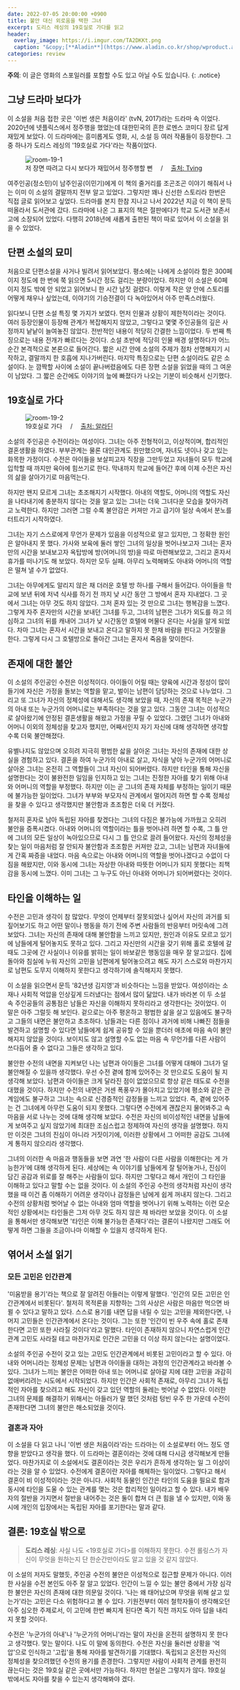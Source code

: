 ```yaml
---
date: 2022-07-05 20:00:00 +0900
title: 불안 대신 외로움을 택한 그녀
excerpt: 도리스 레싱의 19호실로 가다를 읽고
header:
  overlay_image: https://i.imgur.com/TA2DKKt.png
  caption: "&copy;[**Aladin**](https://www.aladin.co.kr/shop/wproduct.aspx?ItemId=152732843)"
categories: review
---
```


**주의**: 이 글은 영화의 스포일러를 포함할 수도 있고 아닐 수도 있습니다.
{: .notice}

## 그냥 드라마 보다가

이 소설을 처음 접한 곳은 '이번 생은 처음이라' (tvN, 2017)라는 드라마 속
이었다. 2020년에 넷플릭스에서 정주행을 했었는데 대한민국의 흔한 로멘스 코미디
장르 답게 재밌게 보았다. 이 드라마에는 흥미롭게도 영화, 시, 소설 등 여러
작품들이 등장한다. 그 중 하나가 도리스 레싱의 '19호실로 가다'라는 작품이었다.

<figure>
  <img src="https://i.imgur.com/gW1eCr0.png"
       alt="room-19-1">
  <figcaption>
    저 장면 따려고 다시 보다가 재밌어서 정주행할 뻔
    &emsp;/&emsp;
    <a href="http://program.tving.com/tvn/tvnfirstlife">
      출처: Tving
    </a>
  </figcaption>
</figure>

여주인공(정소민)이 남주인공(이민기)에게 이 책의 줄거리를 조곤조곤 이야기
해줘서 나는 이미 이 소설의 결말까지 전부 알고 있었다. 그렇지만 꽤나 신선한
스토리라 한번은 직접 글로 읽어보고 싶었다. 드라마를 본지 한참 지나고 나서
2022년 지금 이 책이 문득 떠올라서 도서관에 갔다. 드라마에 나온 그 표지의 책은
절판에다가 학교 도서관 보존서고에 소장되어 있었다. 다행히 2018년에 새롭게
출판된 책이 따로 있어서 이 소설을 읽을 수 있었다.

## 단편 소설의 묘미

처음으로 단편소설을 사거나 빌려서 읽어보았다. 평소에는 나에게 소설이라 함은
300페이지 정도에 한 번에 쭉 읽으면 5시간 정도 걸리는 분량이었다. 하지만 이
소설은 60페이지 정도 밖에 안 되었고 읽어보니 한 시간 남짓 걸렸다. 이렇게 작은
양 안에 스토리를 어떻게 채우나 싶었는데, 이야기의 기승전결이 다 녹아있어서
아주 만족스러웠다.

읽다보니 단편 소설 특징 몇 가지가 보였다. 먼저 인물과 상황이 제한적이라는
것이다. 여러 등장인물이 등장해 관계가 복잡해지지 않았고, 그렇다고 몇몇
주인공들의 깊은 사정까지 낱낱이 늘여놓진 않았다. 전반적인 내용이 적당히 간결한
느낌이었다. 두 번째 특징으로는 내용 전개가 빠르다는 것이다. 소설 초반에 적당히
인물 배경 설명하다가 어느 순간 본격적으로 본론으로 들어간다. 짧은 시간 안에
소설의 주제가 점차 선명해지기 시작하고, 결말까지 한 호흡에 지나가버린다.
마지막 특징으로는 단편 소설이라도 같은 소설이다. 눈 깜짝할 사이에 소설이
끝나버렸음에도 다른 장편 소설을 읽었을 때의 그 여운이 남았다. 그 짧은 순간에도
이야기의 늪에 빠졌다가 나오는 기분이 비슷해서 신기했다.

## 19호실로 가다

<figure>
  <img src="https://i.imgur.com/CWS6kRK.jpg"
       alt="room-19-2">
  <figcaption>
    19호실로 가다
    &emsp;/&emsp;
    <a href="https://www.aladin.co.kr/shop/wproduct.aspx?ItemId=152732843">
      출처: 알라딘
    </a>
  </figcaption>
</figure>

소설의 주인공은 수전이라는 여성이다. 그녀는 아주 전형적이고, 이상적이며,
합리적인 결혼생활을 하였다. 부부관계는 물론 대인관계도 원만했으며, 자녀도
넷이나 갖고 있는 화목한 가정이다. 수전은 아이들을 보살피고자 직장을
그만두었고 자녀들이 모두 학교에 입학할 때 까지만 육아에 힘쓰기로 한다.
막내까지 학교에 들어간 후에 이제 수전은 자신의 삶을 살아가기로 마음먹는다.

하지만 왠지 모르게 그녀는 초조해지기 시작했다. 아내의 역할도, 어머니의 역할도
자신을 나타내기에 충분하지 않다는 것을 알고 있는 그녀는 더욱 그녀다운 모습을
찾아가려고 노력한다. 하지만 그러면 그럴 수록 불안감은 커져만 가고 급기야 일상
속에서 분노를 터트리기 시작하였다.

그녀는 자기 스스로에게 무언가 문제가 있음을 이성적으로 알고 있지만, 그 정확한
원인은 알아내지 못 했다. 가사와 보육에 둘러 쌓인 그녀의 일상을 벗어나보고자
그녀는 혼자만의 시간을 보내보고자 옥탑방에 방(어머니의 방)을 따로
마련해보았고, 그리고 혼자서 휴가를 떠나기도 해 보았다. 하지만 모두 실패.
아무리 노력해봐도 아내와 어머니의 역할은 떨쳐 낼 수가 없었다.

그녀는 아무에게도 알리지 않은 채 더러운 호텔 방 하나를 구해서 들어갔다.
아이들을 학교에 보낸 뒤에 저녁 식사를 하기 전 까지 낮 시간 동안 그 방에서 혼자
지내었다. 그 곳에서 그녀는 아무 것도 하지 않았다. 그저 혼자 있는 것 만으로
그녀는 행복감을 느꼈다. 그렇게 자주 혼자만의 시간을 보내던 그녀를 두고, 그녀의
남편은 그녀가 외도를 하고 의심하고 그녀의 뒤를 캐내어 그녀가 낮 시간동안
호텔에 머물다 온다는 사실을 알게 되었다. 차마 그녀는 혼자서 시간을 보내고
온다고 말하지 못 한채 바람을 핀다고 거짓말을 한다. 그렇게 다시 그 호텔방으로
돌아간 그녀는 혼자서 죽음을 맞이한다.

## 존재에 대한 불안

이 소설의 주인공인 수전은 이성적이다. 아이들이 어릴 때는 양육에 시간과 정성이
많이 들기에 자신은 가정을 돌보는 역할을 맡고, 벌이는 남편이 담당하는 것으로
나누었다. 그리고 또 그녀가 자신의 정체성에 대해서도 생각해 보았을 때, 자신의
존재 목적은 누군가의 아내 또는 누군가의 어머니로는 부족하다는 것을 알고 있다.
그동안 그녀는 이성적으로 살아왔기에 안정된 결혼생활을 해왔고 가정을 꾸릴 수
있었다. 그랬던 그녀가 아내와 어머니 이외의 정체성을 찾고자 했지만, 어째서인지
자기 자신에 대해 생각하면 생각할 수록 더욱 불안해졌다.

유별나지도 않았으며 오히려 지극히 평범한 삷을 살아온 그녀는 자신의 존재에 대한
상실을 경험하고 있다. 결혼을 하여 누군가의 아내로 살고, 자식을 낳아 누군가의
어머니로 살아온 그녀는 온전히 그 역할들이 그녀 자신이 되어버렸다. 하지만
타인을 통해 자신을 설명한다는 것이 불완전한 일임을 인지하고 있는 그녀는 진정한
자아를 찾기 위해 아내와 어머니의 역할을 부정했다. 하지만 이는 곧 그녀의 존재
자체를 부정하는 일이기 때문에 불가능한 일이었다. 그녀가 부부와 부모자식
관계에서 멀어지려 하면 할 수록 정체성을 찾을 수 있다고 생각했지만 불안함과
초조함은 더욱 더 커졌다.

철저히 혼자로 남아 독립된 자아를 찾겠다는 그녀의 다짐은 불가능에 가까웠고
오히려 불안을 증폭시켰다. 아내와 어머니의 역할이라는 틀을 벗어나려 하면 할
수록, 그 틀 안에 그녀의 모든 일상이 녹아있으므로 다시 그 틀 안으로 끌려
들어왔다. 자신의 정체성을 찾는 일이 마음처럼 잘 안되자 불안함과 초조함은
커져만 갔고, 그녀는 남편과 자녀들에게 간혹 짜증을 내었다. 마음 속으로는 아내와
어머니의 역할을 벗어나겠다고 수없이 다짐을 해왔지만, 이와 동시에 그녀는 자상한
아내와 따뜻한 어머니가 되지 못했다는 죄책감을 동시에 느꼈다. 이미 그녀는 그
누구도 아닌 아내와 어머니가 되어버렸다는 것이다.

## 타인을 이해하는 일

수전은 고민과 생각이 참 많았다. 무엇이 언제부터 잘못되었나 싶어서 자신의
과거를 되짚어보기도 하고 어떤 말이나 행동을 하기 전에 주변 사람들의 반응부터
머릿속에 그려보았다. 그녀는 자신의 존재에 대해 불안함을 느끼고 있지만, 원인과
이유도 모르고 있기에 남들에게 털어놓지도 못하고 있다. 그리고 자신만의 시간을
갖기 위해 홀로 호텔에 갈 때도 그곳에 간 사실이나 이유를 밝히는 일이 바보같은
행동임을 매우 잘 알고있다. 집에 돌아와 침실에 누워 자신의 고민을 남편에게
털어놓으려고 해도 자기 스스로와 마찬가지로 남편도 도무지 이해하지 못한다고
생각하기에 솔직해지지 못했다.

이 소설을 읽으면서 문득 '82년생 김지영'과 비슷하다는 느낌을 받았다. 여성이라는
소재나 사회적 억압을 인상깊게 드러냈다는 점에서 많이 닮았다. 내가 바라본 이 두
소설 속 주인공들의 공통점은 남들은 자신을 이해하지 못하리라고 생각한다는
것이었다. 이 말은 아주 그럴듯 해 보인다. 겉으로는 아주 평온하고 평범한 삶을
살고 있음에도 불구하고 그들의 내면은 불안하고 초조하다. 남들과는 다른 점이나
과거에 비해 나빠진 점들을 발견하고 설명할 수 있다면 남들에게 쉽게 공유할 수
있을 뿐더러 애초에 마음 속이 불안해지지 않았을 것이다. 보이지도 않고 설명할
수도 없는 마음 속 무언가를 다른 사람이 쓰다듬어 줄 수 없다고 그들은 생각하고
있다.

불안한 수전의 내면을 지켜보던 나는 남편과 아이들은 그녀를 어떻게 대해야 그녀가
덜 불안해질 수 있을까 생각했다. 우선 수전 곁에 함께 있어주는 것 만으로도
도움이 될 지 생각해 보았다. 남편과 아이들은 크게 달라진 점이 없었으므로 항상
같은 태도로 수전을 대했을 것이다. 하지만 수전의 내면은 거센 폭풍우가 몰아치고
있었기에 평소와 같은 관계임에도 불구하고 그녀는 속으로 신경증적인 감정들을
느끼고 있었다. 즉, 곁에 있어주는 건 그녀에게 아무런 도움이 되지 못했다.
그렇다면 수전에게 괜찮은지 물어봐주고 속 마음을 서로 나누는 것에 대해 생각해
보았다. 수전은 자신의 비이성적인 내면을 남들에게 보여주고 싶지 않았기에 최대한
조심스럽고 정제하여 자신의 생각을 설명했다. 하지만 이것은 그녀의 진심이 아니라
거짓이기에, 이러한 상황에서 그 어떠한 공감도 그녀에게 통하지 않으리라
생각했다.

그녀의 이러한 속 마음과 행동들을 보면 과연 '한 사람이 다른 사람을 이해한다는
게 가능한가'에 대해 생각하게 된다. 세상에는 속 이야기를 남들에게 잘
털어놓거나, 진심이 담긴 공감과 위로를 잘 해주는 사람들이 있다. 하지만 그렇다고
해서 개인이 그 타인을 이해하고 있다고 말할 수는 없을 것이다. 이 소설의 주인공
수전의 생각처럼 자신이 생각했을 때 이건 좀 이해하기 어려운 생각이나 감정들은
남에게 쉽게 꺼내지 않는다. 그리고 수전의 상황처럼 벗어날 수 없는 아내와 엄마
역할을 벗어나기 위해 노력하는 이런 모순적인 상황에서는 타인들은 그저 아무 것도
하지 않은 채 바라만 보았을 것이다. 이 소설을 통해서만 생각해보면 '타인은 이해
불가능한 존재다'라는 결론이 나왔지만 그래도 어떻게 하면 그들을 조금이나마
이해할 수 있을지 생각하게 된다.

## 엮어서 소설 읽기

### 모든 고민은 인간관계

'미움받을 용기'라는 책으로 잘 알려진 아들러는 이렇게 말했다. '인간의 모든
고민은 인간관계에서 비롯된다'. 철저히 목적론을 지향하는 그의 사상은 사람은
마음만 먹으면 바뀔 수 있다고 말하고 있다. 스스로 용기를 내면 답을 내릴 수 있는
고민을 제외한다면, 나머지 고민들은 인간관계에서 온다는 것이다. 그는 또한
'인간이 빈 우주 속에 홀로 존재한다면 고민 또한 사라질 것이다'라고 말했다.
타인이 존재하지 않으니 자연스럽게 인간관계 고민도 사라질 테고 마찬가지로
인간은 고민을 더 이상 하지 않는다는 설명이었다.

소설의 주인공 수전이 갖고 있는 고민도 인간관계에서 비롯된 고민이라고 할 수
있다. 아내와 어머니라는 정체성 문제는 남편과 아이들을 대하는 과정의
인간관계라고 바라볼 수 있다. 그녀가 느끼는 불안은 어떠한 아내 또는 어머니로
살아갈 지에 대한 고민을 과감히 없애버리려는 시도에서 시작되었다. 하지만 인간은
사회적 존재로, 아무리 그녀가 독립적인 자아를 찾으려고 해도 자신이 갖고 있던
역할의 둘레는 벗어날 수 없었다. 이러한 그녀의 문제를 해결하기 위해서는
아들러가 말 했던 것처럼 텅빈 우주 한 가운데 수전이 존재한다면 그녀의 불안은
해소되었을 것이다.

### 결혼과 자아

이 소설을 다 읽고 나니 '이번 생은 처음이라'라는 드라마는 이 소설로부터 어느
정도 영향을 받았다고 생각을 했다. 이 드라마는 결혼이라는 것에 대해 다시금
생각해보게 만들었다. 마찬가지로 이 소설에서도 결혼이라는 것은 우리가 흔하게
생각하는 일 그 이상이라는 것을 알 수 있었다. 수전에게 결혼이란 자아를 해체하는
일이었다. 그렇다고 해서 결혼이 비 이성적이라는 것은 아니다. 사회적 동물인
인간은 타인의 도움을 필요로 함과 동시에 타인을 도울 수 있는 관계를 맺는 것은
합리적인 일이라고 할 수 있다. 내가 배우자의 절반을 가지면서 절반을 내어주는
것은 둘이 합쳐 더 큰 힘을 낼 수 있지만, 이와 동시에 개인의 입장에서는 독립된
자아를 포기한다는 말과 같다.

## 결론: 19호실 밖으로

> **도리스 레싱**: 사실 나도 <19호실로 가다>를 이해하지 못한다. 수전 롤링스가
> 자신이 무엇을 원하는지 단 한순간만이라도 알고 있을 것 같지 않았다.

이 소설의 저자도 말했듯, 주인공 수전의 불안은 이성적으로 접근할 문제가 아니다.
이러한 사실을 수전 본인도 아주 잘 알고 있었다. 인간이 느낄 수 있는 불안 중에서
가장 심각한 불안은 자신의 존재에 대한 의문일 것이다. '나는 왜 태어났으며
무엇을 위해 살고 있는가'라는 고민은 다소 위험하다고 볼 수 있다. 기원전부터
여러 철학자들이 생각해오던 아주 심오한 주제로서, 이 고민에 한번 빠지게 된다면
죽기 직전 까지도 아마 답을 내리지 못할 것이다.

수전은 '누군가의 아내'나 '누군가의 어머니'라는 말이 자신을 온전히 설명하지 못
한다고 생각했다. 맞는 말이다. 나도 이 말에 동의한다. 수전은 자신을 둘러싼
상황을 '억압'으로 인식하고 '고립'을 통해 자아를 발견하기를 기대했다. 독립되고
온전한 자신의 정체성을 찾으려했던 수전의 용기를 존경한다. 그렇지만 사람이
사회적 관계를 완전히 끊는다는 것은 19호실 같은 곳에서만 가능하다. 하지만
현실은 그렇지가 않다. 19호실 밖에서도 자아를 찾을 수 있는지 생각해봐야 겠다.
